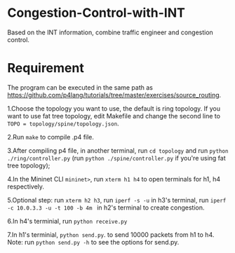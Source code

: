 # Congestion-Control-with-INT
Based on the INT information, combine traffic engineer and congestion control.

# Requirement
The program can be executed in the same path as https://github.com/p4lang/tutorials/tree/master/exercises/source_routing. 

1.Choose the topology you want to use, the default is ring topology. If you want to use fat tree topology, edit Makefile and change the second line to ```TOPO = topology/spine/topology.json```.

2.Run ```make``` to compile .p4 file.

3.After compiling p4 file, in another terminal, run ```cd topology``` and run ```python ./ring/controller.py``` (run ```python ./spine/controller.py``` if you're using fat tree topology);

4.In the Mininet CLI ```mininet>```, run ```xterm h1 h4``` to open terminals for h1, h4 respectively. 

5.Optional step: run ```xterm h2 h3```, run ```iperf -s -u``` in h3's terminal, run ```iperf -c 10.0.3.3 -u -t 100 -b 4m ``` in h2's terminal to create congestion. 

6.In h4's terminial, run ```python receive.py``` 

7.In h1's terminial, ```python send.py```. to send 10000 packets from h1 to h4. Note: run ```python send.py -h``` to see the options for send.py.




